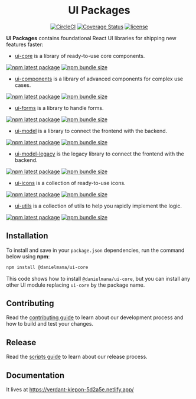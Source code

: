 <h1 align="center">UI Packages</h1>

<div align="center">

[![CircleCI](https://circleci.com/gh/danielmana/ui-packages/tree/master.svg?style=shield)](https://app.circleci.com/pipelines/github/danielmana/ui-packages?branch=master)
[![Coverage Status](https://img.shields.io/codecov/c/github/danielmana/ui-packages/master.svg)](https://codecov.io/gh/danielmana/ui-packages/branch/master)
[![license](https://img.shields.io/badge/license-MIT-blue.svg)](https://github.com/danielmana/ui-packages/blob/HEAD/LICENSE)

</div>

**UI Packages** contains foundational React UI libraries for shipping new features faster:

- [ui-core](https://verdant-klepon-5d2a5e.netlify.app/ui-core/getting-started/overview/) is a library of ready-to-use core components.

[![npm latest package](https://img.shields.io/npm/v/@danielmana/ui-core/latest.svg)](https://www.npmjs.com/package/@danielmana/ui-core)
[![npm bundle size](https://img.shields.io/bundlephobia/minzip/@danielmana/ui-core)](https://bundlephobia.com/package/@danielmana/ui-core@latest)

- [ui-components](https://verdant-klepon-5d2a5e.netlify.app/ui-components/getting-started/overview/) is a library of advanced components for complex use cases.

[![npm latest package](https://img.shields.io/npm/v/@danielmana/ui-components/latest.svg)](https://www.npmjs.com/package/@danielmana/ui-core)
[![npm bundle size](https://img.shields.io/bundlephobia/minzip/@danielmana/ui-components)](https://bundlephobia.com/package/@danielmana/ui-core@latest)

- [ui-forms](https://verdant-klepon-5d2a5e.netlify.app/ui-forms/getting-started/overview/) is a library to handle forms.

[![npm latest package](https://img.shields.io/npm/v/@danielmana/ui-forms/latest.svg)](https://www.npmjs.com/package/@danielmana/ui-core)
[![npm bundle size](https://img.shields.io/bundlephobia/minzip/@danielmana/ui-forms)](https://bundlephobia.com/package/@danielmana/ui-core@latest)

- [ui-model](https://verdant-klepon-5d2a5e.netlify.app/ui-model/getting-started/overview/) is a library to connect the frontend with the backend.

[![npm latest package](https://img.shields.io/npm/v/@danielmana/ui-model/latest.svg)](https://www.npmjs.com/package/@danielmana/ui-core)
[![npm bundle size](https://img.shields.io/bundlephobia/minzip/@danielmana/ui-model)](https://bundlephobia.com/package/@danielmana/ui-core@latest)

- [ui-model-legacy](https://verdant-klepon-5d2a5e.netlify.app/ui-model/getting-started/overview/) is the legacy library to connect the frontend with the backend.

[![npm latest package](https://img.shields.io/npm/v/@danielmana/ui-model-legacy/latest.svg)](https://www.npmjs.com/package/@danielmana/ui-core)
[![npm bundle size](https://img.shields.io/bundlephobia/minzip/@danielmana/ui-model-legacy)](https://bundlephobia.com/package/@danielmana/ui-core@latest)

- [ui-icons](https://verdant-klepon-5d2a5e.netlify.app/ui-icons/getting-started/overview/) is a collection of ready-to-use icons.

[![npm latest package](https://img.shields.io/npm/v/@danielmana/ui-utils/latest.svg)](https://www.npmjs.com/package/@danielmana/ui-core)
[![npm bundle size](https://img.shields.io/bundlephobia/minzip/@danielmana/ui-utils)](https://bundlephobia.com/package/@danielmana/ui-core@latest)

- [ui-utils](https://verdant-klepon-5d2a5e.netlify.app/ui-utils/getting-started/overview/) is a collection of utils to help you rapidly implement the logic.

[![npm latest package](https://img.shields.io/npm/v/@danielmana/ui-utils/latest.svg)](https://www.npmjs.com/package/@danielmana/ui-core)
[![npm bundle size](https://img.shields.io/bundlephobia/minzip/@danielmana/ui-utils)](https://bundlephobia.com/package/@danielmana/ui-core@latest)

## Installation

To install and save in your `package.json` dependencies, run the command below using **npm**:

```sh
npm install @danielmana/ui-core
```

This code shows how to install `@danielmana/ui-core`, but you can install any other UI module replacing `ui-core` by the package name.

## Contributing

Read the [contributing guide](/CONTRIBUTING.md) to learn about our development process and how to build and test your changes.

## Release

Read the [scripts guide](/scripts/README.md) to learn about our release process.

## Documentation

It lives at https://verdant-klepon-5d2a5e.netlify.app/
